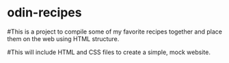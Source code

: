 # odin-recipes

#This is a project to compile some of my favorite recipes together and place them on the web using HTML structure. 

#This will include HTML and CSS files to create a simple, mock website. 
